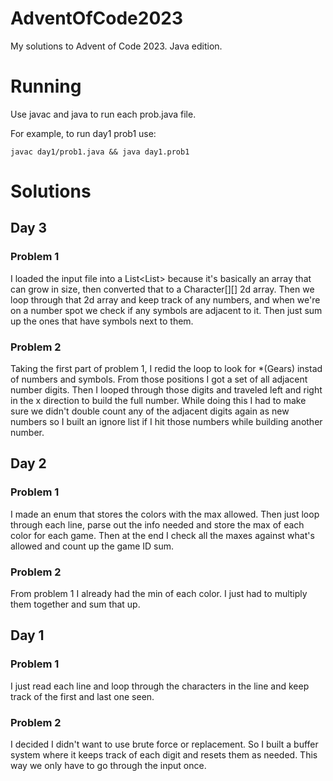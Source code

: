 # AdventOfCode2023
My solutions to Advent of Code 2023. Java edition.

# Running

Use javac and java to run each prob.java file.

For example, to run day1 prob1 use:

    javac day1/prob1.java && java day1.prob1

# Solutions

## Day 3
### Problem 1

I loaded the input file into a List<List<Character>> because it's basically an array that can grow in size, then converted that to a Character[][] 2d array.  Then we loop through that 2d array and keep track of any numbers, and when we're on a number spot we check if any symbols are adjacent to it.  Then just sum up the ones that have symbols next to them.

### Problem 2

Taking the first part of problem 1, I redid the loop to look for *(Gears) instad of numbers and symbols.  From those positions I got a set of all adjacent number digits.  Then I looped through those digits and traveled left and right in the x direction to build the full number.  While doing this I had to make sure we didn't double count any of the adjacent digits again as new numbers so I built an ignore list if I hit those numbers while building another number.

## Day 2
### Problem 1

I made an enum that stores the colors with the max allowed.  Then just loop through each line, parse out the info needed and store the max of each color for each game.  Then at the end I check all the maxes against what's allowed and count up the game ID sum.

### Problem 2 

From problem 1 I already had the min of each color.  I just had to multiply them together and sum that up.

## Day 1
### Problem 1

I just read each line and loop through the characters in the line and keep track of the first and last one seen.

### Problem 2

I decided I didn't want to use brute force or replacement.  So I built a buffer system where it keeps track of each digit and resets them as needed.  This way we only have to go through the input once.